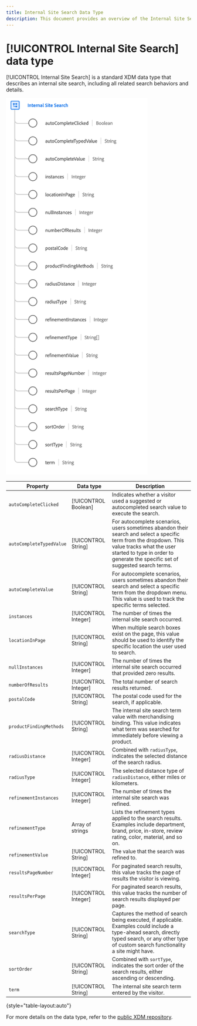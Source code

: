 ```yaml
---
title: Internal Site Search Data Type
description: This document provides an overview of the Internal Site Search XDM data type.
---
```

# [!UICONTROL Internal Site Search] data type

[!UICONTROL Internal Site Search] is a standard XDM data type that describes an internal site search, including all related search behaviors and details.

![](../images/data-types/internal-site-search.png)

| Property | Data type | Description |
| --- | --- | --- |
| `autoCompleteClicked` | [!UICONTROL Boolean] | Indicates whether a visitor used a suggested or autocompleted search value to execute the search. |
| `autoCompleteTypedValue` | [!UICONTROL String] | For autocomplete scenarios, users sometimes abandon their search and select a specific term from the dropdown. This value tracks what the user started to type in order to generate the specific set of suggested search terms. |
| `autoCompleteValue` | [!UICONTROL String] | For autocomplete scenarios, users sometimes abandon their search and select a specific term from the dropdown menu. This value is used to track the specific terms selected. |
| `instances` | [!UICONTROL Integer] | The number of times the internal site search occurred. |
| `locationInPage` | [!UICONTROL String] | When multiple search boxes exist on the page, this value should be used to identify the specific location the user used to search. |
| `nullInstances` | [!UICONTROL Integer] | The number of times the internal site search occurred that provided zero results. |
| `numberOfResults` | [!UICONTROL Integer] | The total number of search results returned. |
| `postalCode` | [!UICONTROL String] | The postal code used for the search, if applicable. |
| `productFindingMethods` | [!UICONTROL String] | The internal site search term value with merchandising binding. This value indicates what term was searched for immediately before viewing a product. |
| `radiusDistance` | [!UICONTROL Integer] | Combined with `radiusType`, indicates the selected distance of the search radius. |
| `radiusType` | [!UICONTROL Integer] | The selected distance type of `radiusDistance`, either miles or kilometers. |
| `refinementInstances` | [!UICONTROL Integer] | The number of times the internal site search was refined. |
| `refinementType` | Array of strings | Lists the refinement types applied to the search results. Examples include department, brand, price, in-store, review rating, color, material, and so on. |
| `refinementValue` | [!UICONTROL String] | The value that the search was refined to. |
| `resultsPageNumber` | [!UICONTROL Integer] | For paginated search results, this value tracks the page of results the visitor is viewing. |
| `resultsPerPage` | [!UICONTROL Integer] | For paginated search results, this value tracks the number of search results displayed per page. |
| `searchType` | [!UICONTROL String] | Captures the method of search being executed, if applicable. Examples could include a type-ahead search, directly typed search, or any other type of custom search functionality a site might have. |
| `sortOrder` | [!UICONTROL String] | Combined with `sortType`, indicates the sort order of the search results, either ascending or descending. |
| `term` | [!UICONTROL String] | The internal site search term entered by the visitor. |

{style="table-layout:auto"}

For more details on the data type, refer to the [public XDM repository](https://github.com/adobe/xdm/blob/master/docs/reference/datatypes/internal-site-search.schema.json).
